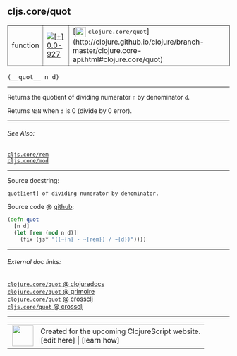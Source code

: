 ## cljs.core/quot



 <table border="1">
<tr>
<td>function</td>
<td><a href="https://github.com/cljsinfo/cljs-api-docs/tree/0.0-927"><img valign="middle" alt="[+] 0.0-927" title="Added in 0.0-927" src="https://img.shields.io/badge/+-0.0--927-lightgrey.svg"></a> </td>
<td>
[<img height="24px" valign="middle" src="http://i.imgur.com/1GjPKvB.png"> <samp>clojure.core/quot</samp>](http://clojure.github.io/clojure/branch-master/clojure.core-api.html#clojure.core/quot)
</td>
</tr>
</table>


 <samp>
(__quot__ n d)<br>
</samp>

---

Returns the quotient of dividing numerator `n` by denominator `d`.

Returns `NaN` when `d` is 0 (divide by 0 error).

---


###### See Also:

[`cljs.core/rem`](cljs.core_rem.md)<br>
[`cljs.core/mod`](cljs.core_mod.md)<br>

---


Source docstring:

```
quot[ient] of dividing numerator by denominator.
```


Source code @ [github](https://github.com/clojure/clojurescript/blob/r1236/src/cljs/cljs/core.cljs#L1139-L1143):

```clj
(defn quot
  [n d]
  (let [rem (mod n d)]
    (fix (js* "((~{n} - ~{rem}) / ~{d})"))))
```

<!--
Repo - tag - source tree - lines:

 <pre>
clojurescript @ r1236
└── src
    └── cljs
        └── cljs
            └── <ins>[core.cljs:1139-1143](https://github.com/clojure/clojurescript/blob/r1236/src/cljs/cljs/core.cljs#L1139-L1143)</ins>
</pre>

-->

---



###### External doc links:

[`clojure.core/quot` @ clojuredocs](http://clojuredocs.org/clojure.core/quot)<br>
[`clojure.core/quot` @ grimoire](http://conj.io/store/v1/org.clojure/clojure/1.7.0-beta3/clj/clojure.core/quot/)<br>
[`clojure.core/quot` @ crossclj](http://crossclj.info/fun/clojure.core/quot.html)<br>
[`cljs.core/quot` @ crossclj](http://crossclj.info/fun/cljs.core.cljs/quot.html)<br>

---

 <table>
<tr><td>
<img valign="middle" align="right" width="48px" src="http://i.imgur.com/Hi20huC.png">
</td><td>
Created for the upcoming ClojureScript website.<br>
[edit here] | [learn how]
</td></tr></table>

[edit here]:https://github.com/cljsinfo/cljs-api-docs/blob/master/cljsdoc/cljs.core_quot.cljsdoc
[learn how]:https://github.com/cljsinfo/cljs-api-docs/wiki/cljsdoc-files

<!--

This information was too distracting to show to readers, but I'll leave it
commented here since it is helpful to:

- pretty-print the data used to generate this document
- and show how to retrieve that data



The API data for this symbol:

```clj
{:description "Returns the quotient of dividing numerator `n` by denominator `d`.\n\nReturns `NaN` when `d` is 0 (divide by 0 error).",
 :ns "cljs.core",
 :name "quot",
 :signature ["[n d]"],
 :history [["+" "0.0-927"]],
 :type "function",
 :related ["cljs.core/rem" "cljs.core/mod"],
 :full-name-encode "cljs.core_quot",
 :source {:code "(defn quot\n  [n d]\n  (let [rem (mod n d)]\n    (fix (js* \"((~{n} - ~{rem}) / ~{d})\"))))",
          :title "Source code",
          :repo "clojurescript",
          :tag "r1236",
          :filename "src/cljs/cljs/core.cljs",
          :lines [1139 1143]},
 :full-name "cljs.core/quot",
 :clj-symbol "clojure.core/quot",
 :docstring "quot[ient] of dividing numerator by denominator."}

```

Retrieve the API data for this symbol:

```clj
;; from Clojure REPL
(require '[clojure.edn :as edn])
(-> (slurp "https://raw.githubusercontent.com/cljsinfo/cljs-api-docs/catalog/cljs-api.edn")
    (edn/read-string)
    (get-in [:symbols "cljs.core/quot"]))
```

-->
